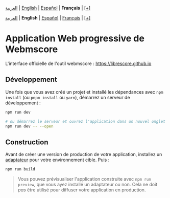 <div dir="ltr" align="left">

[&#8206;العربية](/docs/ar/اقرأني.md) | [&#8206;English](/docs/en/README.md) | [&#8206;Español](/docs/es/LÉAME.md) | &#8206;**Français** | &#8206;[[+]](https://librescore.ddns.net/projects/librescore/docs)

[&#8206;العربية](/docs/ar/اقرأني.md) | &#8206;**English** | [&#8206;Español](/docs/es/LÉAME.md) | [&#8206;Français](/docs/fr/LISEZMOI.md) | &#8206;[[+]](https://librescore.ddns.net/projects/librescore/docs)

# Application Web progressive de Webmscore

L'interface officielle de l'outil webmscore : <https://librescore.github.io>

## Développement

Une fois que vous avez créé un projet et installé les dépendances avec `npm install` (ou `pnpm install` ou `yarn`), démarrez un serveur de développement :

```bash
npm run dev

# ou démarrez le serveur et ouvrez l'application dans un nouvel onglet du navigateur
npm run dev -- --open
```

## Construction

Avant de créer une version de production de votre application, installez un [adaptateur](https://kit.svelte.dev/docs#adapters) pour votre environnement cible. Puis :

```bash
npm run build
```

> Vous pouvez prévisualiser l'application construite avec `npm run preview`, que vous ayez installé un adaptateur ou non. Cela ne doit _pas_ être utilisé pour diffuser votre application en production.

</div>
